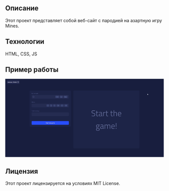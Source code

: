 ## Описание

Этот проект представляет собой веб-сайт с пародией на азартную игру Mines.

## Технологии

HTML, CSS, JS

## Пример работы

![Пример работы сайта](./site_work.gif)

## Лицензия

Этот проект лицензируется на условиях MIT License.
